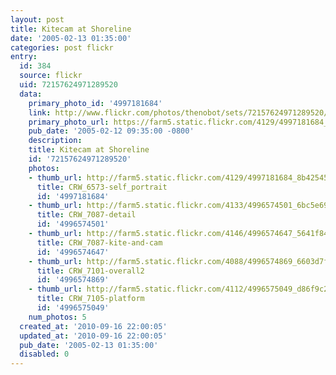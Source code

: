 ```yaml
---
layout: post
title: Kitecam at Shoreline
date: '2005-02-13 01:35:00'
categories: post flickr
entry:
  id: 384
  source: flickr
  uid: 72157624971289520
  data:
    primary_photo_id: '4997181684'
    link: http://www.flickr.com/photos/thenobot/sets/72157624971289520/
    primary_photo_url: https://farm5.static.flickr.com/4129/4997181684_8b42545520_m.jpg
    pub_date: '2005-02-12 09:35:00 -0800'
    description: 
    title: Kitecam at Shoreline
    id: '72157624971289520'
    photos:
    - thumb_url: http://farm5.static.flickr.com/4129/4997181684_8b42545520_s.jpg
      title: CRW_6573-self_portrait
      id: '4997181684'
    - thumb_url: http://farm5.static.flickr.com/4133/4996574501_6bc5e6986d_s.jpg
      title: CRW_7087-detail
      id: '4996574501'
    - thumb_url: http://farm5.static.flickr.com/4146/4996574647_5641f848d1_s.jpg
      title: CRW_7087-kite-and-cam
      id: '4996574647'
    - thumb_url: http://farm5.static.flickr.com/4088/4996574869_6603d7fbb7_s.jpg
      title: CRW_7101-overall2
      id: '4996574869'
    - thumb_url: http://farm5.static.flickr.com/4112/4996575049_d86f9c2736_s.jpg
      title: CRW_7105-platform
      id: '4996575049'
    num_photos: 5
  created_at: '2010-09-16 22:00:05'
  updated_at: '2010-09-16 22:00:05'
  pub_date: '2005-02-13 01:35:00'
  disabled: 0
---
```

